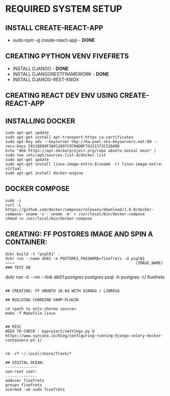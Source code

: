 # REQUIRED SYSTEM SETUP


## INSTALL CREATE-REACT-APP
- sudo npm -g create-react-app - **DONE**

## CREATING PYTHON VENV FIVEFRETS
- INSTALL DJANGO - **DONE**
- INSTALL DJANGORESTFRAMEWORK - **DONE**
- INSTALL DJANOG-REST-KNOX

## CREATING REACT DEV ENV USING CREATE-REACT-APP

## INSTALLING DOCKER
~~~~
sudo apt-get update
sudo apt-get install apt-transport-https ca-certificates
sudo apt-key adv --keyserver hkp://ha.pool.sks-keyservers.net:80 --recv-keys 58118E89F3A912897C070ADBF76221572C52609D
echo "deb https://apt.dockerproject.org/repo ubuntu-xenial main" | sudo tee /etc/apt/sources.list.d/docker.list
sudo apt-get update
sudo apt-get install linux-image-extra-$(uname -r) linux-image-extra-virtual
sudo apt-get install docker-engine
~~~~

## DOCKER COMPOSE
~~~~
sudo -i
curl -L https://github.com/docker/compose/releases/download/1.9.0/docker-compose-`uname -s`-`uname -m` > /usr/local/bin/docker-compose
chmod +x /usr/local/bin/docker-compose
~~~~

## CREATING: FF POSTGRES IMAGE AND SPIN A CONTAINER:
~~~~
dckr build -t "psql01" .
dckr run --name db01 -e POSTGRES_PASSWORD=fivefrets -d psql01
~~~~                                                     (IMAGE_NAME)
### TEST DB
~~~~
dckr run -it --rm --link db01:postgres postgres psql -h postgres -U fivefrets
~~~~

## CREATING: FF UBUNTU 16.04 WITH DJANGO / LIBROSA

## BUILDING CHORDINO VAMP-PLUGIN

cd <path to nnls-chorma source>
make -f Makefile.linux


## MISC
NEED TO CHECK : myproject/settings.py @ https://www.syncano.io/blog/configuring-running-django-celery-docker-containers-pt-1/


rm -rf ~/.local/share/Trash/*

## DIGITAL OCEAN:
--------------
non-root user:
--------------
adduser fivefrets
groups fivefrets
usermod -aG sudo fivefrets